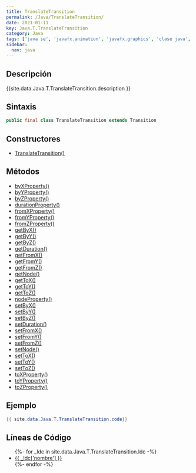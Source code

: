 ```yaml
---
title: TranslateTransition
permalink: /Java/TranslateTransition/
date: 2021-01-11
key: Java.T.TranslateTransition
category: Java
tags: ['java se', 'javafx.animation', 'javafx.graphics', 'clase java', 'JavaFX 2.0']
sidebar: 
  nav: java
---
```


## Descripción
{{site.data.Java.T.TranslateTransition.description }}

## Sintaxis
~~~java
public final class TranslateTransition extends Transition
~~~

## Constructores
* [TranslateTransition()](/Java/TranslateTransition/TranslateTransition/)

## Métodos
* [byXProperty()](/Java/TranslateTransition/byXProperty)
* [byYProperty()](/Java/TranslateTransition/byYProperty)
* [byZProperty()](/Java/TranslateTransition/byZProperty)
* [durationProperty()](/Java/TranslateTransition/durationProperty)
* [fromXProperty()](/Java/TranslateTransition/fromXProperty)
* [fromYProperty()](/Java/TranslateTransition/fromYProperty)
* [fromZProperty()](/Java/TranslateTransition/fromZProperty)
* [getByX()](/Java/TranslateTransition/getByX)
* [getByY()](/Java/TranslateTransition/getByY)
* [getByZ()](/Java/TranslateTransition/getByZ)
* [getDuration()](/Java/TranslateTransition/getDuration)
* [getFromX()](/Java/TranslateTransition/getFromX)
* [getFromY()](/Java/TranslateTransition/getFromY)
* [getFromZ()](/Java/TranslateTransition/getFromZ)
* [getNode()](/Java/TranslateTransition/getNode)
* [getToX()](/Java/TranslateTransition/getToX)
* [getToY()](/Java/TranslateTransition/getToY)
* [getToZ()](/Java/TranslateTransition/getToZ)
* [nodeProperty()](/Java/TranslateTransition/nodeProperty)
* [setByX()](/Java/TranslateTransition/setByX)
* [setByY()](/Java/TranslateTransition/setByY)
* [setByZ()](/Java/TranslateTransition/setByZ)
* [setDuration()](/Java/TranslateTransition/setDuration)
* [setFromX()](/Java/TranslateTransition/setFromX)
* [setFromY()](/Java/TranslateTransition/setFromY)
* [setFromZ()](/Java/TranslateTransition/setFromZ)
* [setNode()](/Java/TranslateTransition/setNode)
* [setToX()](/Java/TranslateTransition/setToX)
* [setToY()](/Java/TranslateTransition/setToY)
* [setToZ()](/Java/TranslateTransition/setToZ)
* [toXProperty()](/Java/TranslateTransition/toXProperty)
* [toYProperty()](/Java/TranslateTransition/toYProperty)
* [toZProperty()](/Java/TranslateTransition/toZProperty)

## Ejemplo
~~~java
{{ site.data.Java.T.TranslateTransition.code}}
~~~

## Líneas de Código
<ul>
{%- for _ldc in site.data.Java.T.TranslateTransition.ldc -%}
   <li>
       <a href="{{_ldc['url'] }}">{{ _ldc['nombre'] }}</a>
   </li>
{%- endfor -%}
</ul>
